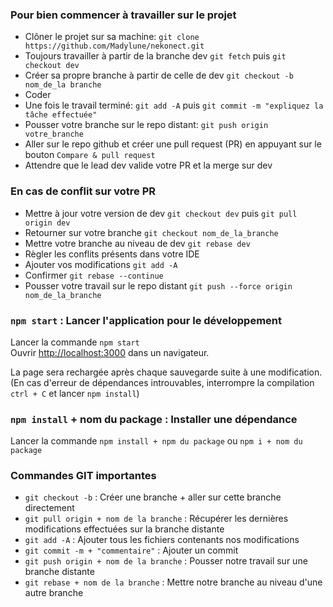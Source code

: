 ### Pour bien commencer à travailler sur le projet
- Clôner le projet sur sa machine: `git clone https://github.com/Madylune/nekonect.git`
- Toujours travailler à partir de la branche dev `git fetch` puis `git checkout dev`
- Créer sa propre branche à partir de celle de dev `git checkout -b nom_de_la branche`
- Coder
- Une fois le travail terminé: `git add -A` puis `git commit -m "expliquez la tâche effectuée"`
- Pousser votre branche sur le repo distant: `git push origin votre_branche`
- Aller sur le repo github et créer une pull request (PR) en appuyant sur le bouton `Compare & pull request`
- Attendre que le lead dev valide votre PR et la merge sur dev

### En cas de conflit sur votre PR
- Mettre à jour votre version de dev `git checkout dev` puis `git pull origin dev`
- Retourner sur votre branche `git checkout nom_de_la_branche`
- Mettre votre branche au niveau de dev `git rebase dev`
- Règler les conflits présents dans votre IDE
- Ajouter vos modifications `git add -A`
- Confirmer `git rebase --continue`
- Pousser votre travail sur le repo distant `git push --force origin nom_de_la_branche`

### `npm start` : Lancer l'application pour le développement

Lancer la commande `npm start`<br>
Ouvrir [http://localhost:3000](http://localhost:3000) dans un navigateur.

La page sera rechargée après chaque sauvegarde suite à une modification.
(En cas d'erreur de dépendances introuvables, interrompre la compilation `ctrl + C` et lancer `npm install`)

### `npm install` + nom du package : Installer une dépendance

Lancer la commande `npm install + npm du package` ou `npm i + nom du package`<br>

### Commandes GIT importantes
- `git checkout -b` : Créer une branche + aller sur cette branche directement
- `git pull origin + nom de la branche` : Récupérer les dernières modifications effectuées sur la branche distante
- `git add -A` : Ajouter tous les fichiers contenants nos modifications
- `git commit -m + "commentaire"` : Ajouter un commit
- `git push origin + nom de la branche` : Pousser notre travail sur une branche distante
- `git rebase + nom de la branche` : Mettre notre branche au niveau d'une autre branche
